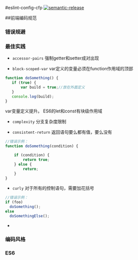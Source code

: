 #eslint-config-cfp
[![semantic-release](https://img.shields.io/badge/%20%20%F0%9F%93%A6%F0%9F%9A%80-semantic--release-e10079.svg)](https://github.com/semantic-release/semantic-release)

##前端编码规范

### 错误规避

### 最佳实践

 - `accessor-pairs` 强制getter和setter成对出现
 
 - `block-scoped-var` var定义的变量必须在function作用域的顶部
 
 ```js
 function doSomething() {
    if (true) {
        var build = true;//放在外面定义
    }
    console.log(build);
}

```
var变量定义提升。
ES6的let和const有块级作用域

- `complexity` 分支复杂度限制

- `consistent-return` 返回语句要么都有值，要么没有

```js
//错误示例：
function doSomething(condition) {

    if (condition) {
        return true;
    } else {
        return;
    }
}
```

- `curly` 对于所有的控制语句，需要加花括号

``` js
//错误示例：
if (foo)
  doSomething();
else
  doSomethingElse();
```
- 

### 编码风格

### ES6

